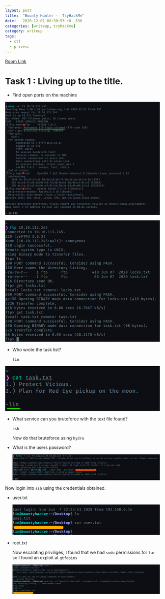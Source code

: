 ```yaml
---
layout: post
title:  "Bounty Hunter -  TryHackMe"
date:   2020-12-01 00:30:53 +0  530
categories: [writeup, tryhackme]
category: writeup
tags:
  - ctf
  - privesc
---
```


[Room Link](https://tryhackme.com/room/cowboyhacker)

# Task 1 : Living up to the title.

- Find open ports on the machine

![assets/images/posts/bountyhunter/Untitled.png](assets/images/posts/bountyhunter/Untitled.png)

![assets/images/posts/bountyhunter/Untitled%201.png](assets/images/posts/bountyhunter/Untitled%201.png)

- Who wrote the task list?

    `lin`

![assets/images/posts/bountyhunter/Untitled%202.png](assets/images/posts/bountyhunter/Untitled%202.png)

- What service can you bruteforce with the text file found?

    `ssh`

    Now do that bruteforce using `hydra`

- What is the users password?

    ![assets/images/posts/bountyhunter/Untitled%203.png](assets/images/posts/bountyhunter/Untitled%203.png)

Now login into `ssh` using the credentials obtained.

- user.txt

    ![assets/images/posts/bountyhunter/Untitled%204.png](assets/images/posts/bountyhunter/Untitled%204.png)

- root.txt

    Now escalating priviliges, I found that we had `sudo` permissions for `tar` so I found an exploit at `gtfobins`

    ![assets/images/posts/bountyhunter/Untitled%205.png](assets/images/posts/bountyhunter/Untitled%205.png)